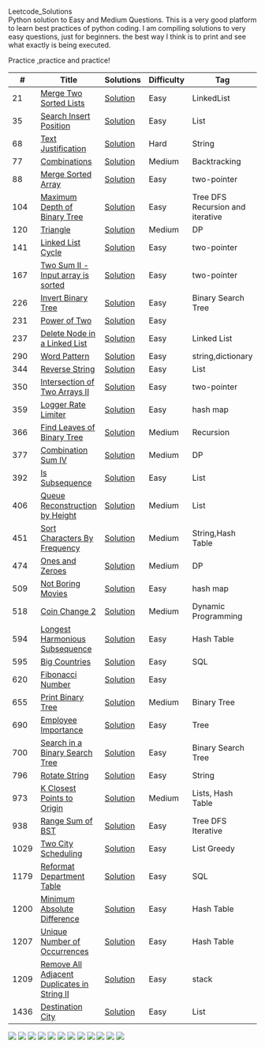 Leetcode_Solutions  
Python solution to Easy and Medium Questions. This is a very good platform to learn best practices of python coding.
I am compiling solutions to very easy questions, just for beginners. the best way I think is to print and see what exactly is being executed.

Practice ,practice and practice!


|  #  |      Title     |   Solutions   |  Difficulty  | Tag     |Remarks  |         
|-----|----------------|---------------|--------|-------------|-----------|
|21 |[Merge Two Sorted Lists](https://leetcode.com/problems/merge-two-sorted-lists/)|[Solution](../master/21.py)  |Easy|LinkedList|04Jan21 challenge|
|35 |[Search Insert Position](https://leetcode.com/problems/search-insert-position/)|[Solution](../master/35.py)  |Easy|List|June10 challenge|
|68 |[Text Justification](https://leetcode.com/problems/text-justification/)|[Solution](../master/68.py)  |Hard|String|I,G,K,Tl,U,L,R,F,M,A,E|
|77 |[Combinations](https://leetcode.com/problems/combinations/)|[Solution](../master/77.py)  |Medium|Backtracking||
|88 |[Merge Sorted Array](https://leetcode.com/problems/merge-sorted-array/)|[Solution](../master/88.py)  |Easy|two-pointer|. |
|104 |[Maximum Depth of Binary Tree](https://leetcode.com/problems/maximum-depth-of-binary-tree/)|[Solution](../master/104.py)  |Easy|Tree DFS Recursion and iterative|. |
|120 |[Triangle](https://leetcode.com/problems/triangle/)|[Solution](../master/120.py)  |Medium|DP|21Apr21 challenge|
|141 |[Linked List Cycle](https://leetcode.com/problems/linked-list-cycle/)|[Solution](../master/141.py)  |Easy|two-pointer|. |
|167 |[Two Sum II - Input array is sorted](https://leetcode.com/problems/two-sum-ii-input-array-is-sorted/)|[Solution](../master/167.py)  |Easy|two-pointer|. |
|226  |[ Invert Binary Tree](https://leetcode.com/problems/invert-binary-tree/)|[Solution](../master/226.py)  |Easy|Binary Search Tree|June01 challenge|
|231 |[Power of Two](https://leetcode.com/problems/power-of-two/)|[Solution](../master/231.py)  |Easy||June08 challenge|
|237  |[Delete Node in a Linked List](https://leetcode.com/problems/delete-node-in-a-linked-list/)|[Solution](../master/237.py)  |Easy|Linked List|02June20 challenge|
|290 |[Word Pattern](https://leetcode.com/problems/word-pattern/)|[Solution](../master/290.py)  |Easy|string,dictionary|. |
|344 |[Reverse String](https://leetcode.com/problems/reverse-string/)|[Solution](../master/344.py)  |Easy|List|June04 challenge|
|350 |[Intersection of Two Arrays II](https://leetcode.com/problems/intersection-of-two-arrays-ii/)|[Solution](../master/350.py)  |Easy|two-pointer|. |
|359 |[Logger Rate Limiter](https://leetcode.com/problems/logger-rate-limiter/)|[Solution](../master/359.py)  |Easy|hash map|. |
|366 |[Find Leaves of Binary Tree](https://leetcode.com/problems/find-leaves-of-binary-tree/)|[Solution](../master/366.py)  |Medium|Recursion|03Jul21 challenge |
|377 |[Combination Sum IV](https://leetcode.com/problems/combination-sum-iv/)|[Solution](../master/377.py)  |Medium|DP|19Apr21 challenge|
|392 |[Is Subsequence](https://leetcode.com/problems/is-subsequence/)|[Solution](../master/392.py)  |Easy|List|June09 challenge|
|406 |[Queue Reconstruction by Height](https://leetcode.com/problems/queue-reconstruction-by-height/)|[Solution](../master/406.py)  |Medium|List|06June20 challenge|
|451  |[Sort Characters By Frequency](https://leetcode.com/problems/sort-characters-by-frequency/)|[Solution](../master/451.py)  |Medium|String,Hash Table||
|474 |[Ones and Zeroes](https://leetcode.com/problems/ones-and-zeroes/)|[Solution](../master/474.py)  |Medium|DP|03Apr21 challenge|
|509 |[Not Boring Movies](https://leetcode.com/problems/fibonacci-number/)|[Solution](../master/509.py)  |Easy|hash map|15Apr21 challenge|
|518 |[Coin Change 2](https://leetcode.com/problems/coin-change-2/)|[Solution](../master/518.py)  |Medium|Dynamic Programming|June07 challenge|
|594  |[Longest Harmonious Subsequence](https://leetcode.com/problems/longest-harmonious-subsequence/)|[Solution](../master/594.py)  |Easy|Hash Table||
|595 |[Big Countries](https://leetcode.com/problems/big-countries/)|[Solution](../master/595.py)  |Easy|SQL||
|620 |[Fibonacci Number](https://leetcode.com/problems/not-boring-movies/)|[Solution](../master/620.py)  |Easy|||
|655 |[Print Binary Tree](https://leetcode.com/problems/print-binary-tree/)|[Solution](../master/655.py)  |Medium|Binary Tree||
|690 |[Employee Importance](https://leetcode.com/problems/employee-importance/)|[Solution](../master/690.py)  |Easy|Tree|G,A|
|700 |[Search in a Binary Search Tree](https://leetcode.com/problems/search-in-a-binary-search-tree/)|[Solution](../master/700.py)  |Easy|Binary Search Tree|June15 challenge|
|796 |[Rotate String](https://leetcode.com/problems/rotate-string/)|[Solution](../master/796.py)  |Easy|String||
|973  |[K Closest Points to Origin](https://leetcode.com/problems/k-closest-points-to-origin/)|[Solution](../master/973.py)  |Medium|Lists, Hash Table||
|938  |[Range Sum of BST](https://leetcode.com/problems/range-sum-of-bst/)|[Solution](../master/938.py)  |Easy|Tree DFS Iterative||
|1029 |[Two City Scheduling](https://leetcode.com/problems/two-city-scheduling/)|[Solution](../master/1029.py)  |Easy|List Greedy|June03 challenge|
|1179 |[Reformat Department Table](https://leetcode.com/problems/reformat-department-table/)|[Solution](../master/1179.py)  |Easy|SQL||
|1200  |[Minimum Absolute Difference](https://leetcode.com/problems/minimum-absolute-difference/)|[Solution](../master/1200.py)  |Easy|Hash Table||
|1207  |[Unique Number of Occurrences](https://leetcode.com/problems/unique-number-of-occurrences/)|[Solution](../master/1207.py)  |Easy|Hash Table||
|1209 |[Remove All Adjacent Duplicates in String II](https://leetcode.com/problems/remove-all-adjacent-duplicates-in-string-ii/)|[Solution](../master/1209.py)  |Easy|stack|16Apr21 challenge|
|1436 |[Destination City](https://leetcode.com/problems/destination-city/)|[Solution](../master/1436.py)  |Easy|List||



![](https://img.shields.io/badge/-A:Apple-blue?)
![](https://img.shields.io/badge/-E:eBay-blue?)
![](https://img.shields.io/badge/-F:Facebook-blue?)
![](https://img.shields.io/badge/-G:Google-blue?)
![](https://img.shields.io/badge/-I:Intuit-blue?)
![](https://img.shields.io/badge/-K:Karat-blue?)
![](https://img.shields.io/badge/-L:LinkedIn-blue?)
![](https://img.shields.io/badge/-M:Microsoft-blue?)
![](https://img.shields.io/badge/-R:Reddit-blue?)
![](https://img.shields.io/badge/-U:Uber-blue?)
![](https://img.shields.io/badge/-Tl:Twillio-blue?)
![](https://img.shields.io/badge/-T:Twitter-blue?)


